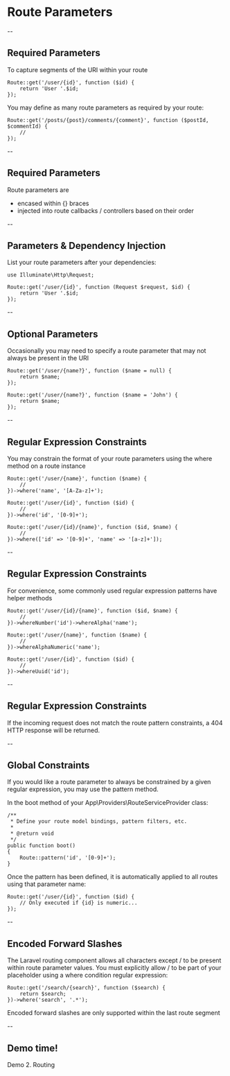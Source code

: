# Route Parameters

--
## Required Parameters
To capture segments of the URI within your route

```
Route::get('/user/{id}', function ($id) {
    return 'User '.$id;
});
```
You may define as many route parameters as required by your route:
```
Route::get('/posts/{post}/comments/{comment}', function ($postId, $commentId) {
    //
});
```

--
## Required Parameters
Route parameters are 
- encased within {} braces 
- injected into route callbacks / controllers based on their order 

--
## Parameters & Dependency Injection
List your route parameters after your dependencies:
```
use Illuminate\Http\Request;

Route::get('/user/{id}', function (Request $request, $id) {
    return 'User '.$id;
});
```

--
## Optional Parameters
Occasionally you may need to specify a route parameter that may not always be present in the URI

```
Route::get('/user/{name?}', function ($name = null) {
    return $name;
});

Route::get('/user/{name?}', function ($name = 'John') {
    return $name;
});
```

--
## Regular Expression Constraints
You may constrain the format of your route parameters using the where method on a route instance

```
Route::get('/user/{name}', function ($name) {
    //
})->where('name', '[A-Za-z]+');

Route::get('/user/{id}', function ($id) {
    //
})->where('id', '[0-9]+');

Route::get('/user/{id}/{name}', function ($id, $name) {
    //
})->where(['id' => '[0-9]+', 'name' => '[a-z]+']);
```

--
## Regular Expression Constraints
For convenience, some commonly used regular expression patterns have helper methods
```
Route::get('/user/{id}/{name}', function ($id, $name) {
    //
})->whereNumber('id')->whereAlpha('name');

Route::get('/user/{name}', function ($name) {
    //
})->whereAlphaNumeric('name');

Route::get('/user/{id}', function ($id) {
    //
})->whereUuid('id');
```

--
## Regular Expression Constraints
If the incoming request does not match the route pattern constraints, a 404 HTTP response will be returned.

--
## Global Constraints
If you would like a route parameter to always be constrained by a given regular expression, you may use the pattern method. 

In the boot method of your App\Providers\RouteServiceProvider class:
```
/**
 * Define your route model bindings, pattern filters, etc.
 *
 * @return void
 */
public function boot()
{
    Route::pattern('id', '[0-9]+');
}
```

Once the pattern has been defined, it is automatically applied to all routes using that parameter name:

```
Route::get('/user/{id}', function ($id) {
    // Only executed if {id} is numeric...
});
```

--
## Encoded Forward Slashes
The Laravel routing component allows all characters except / to be present within route parameter values. You must explicitly allow / to be part of your placeholder using a where condition regular expression:

```
Route::get('/search/{search}', function ($search) {
    return $search;
})->where('search', '.*');
```

Encoded forward slashes are only supported within the last route segment

--
<!-- .slide: data-background="url('images/demo.jpg')" --> 
<!-- .slide: class="lab" -->
## Demo time!
Demo 2. Routing

